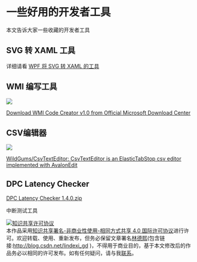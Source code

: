 
# 一些好用的开发者工具

本文告诉大家一些收藏的开发者工具

<!--more-->


<!-- CreateTime:5/23/2020 3:56:20 PM -->

<!-- 不发布 -->

## SVG 转 XAML 工具

详细请看 [WPF 将 SVG 转 XAML 的工具](https://blog.lindexi.com/post/WPF-%E5%B0%86-SVG-%E8%BD%AC-XAML-%E7%9A%84%E5%B7%A5%E5%85%B7.html )

## WMI 编写工具

<!-- ![](image/一些好用的开发者工具/一些好用的开发者工具0.png) -->

![](http://image.acmx.xyz/lindexi%2F20205231558522955.jpg)

[Download WMI Code Creator v1.0 from Official Microsoft Download Center](https://www.microsoft.com/en-us/download/details.aspx?id=8572)

## CSV编辑器

<!-- ![](image/一些好用的开发者工具/一些好用的开发者工具1.png) -->

![](http://image.acmx.xyz/lindexi%2F202124848309939.jpg)

[WildGums/CsvTextEditor: CsvTextEditor is an ElasticTabStop csv editor implemented with AvalonEdit](https://github.com/WildGums/CsvTextEditor )

## DPC Latency Checker

[DPC Latency Checker 1.4.0.zip](https://download.csdn.net/download/lindexi_gd/12438036 )

中断测试工具





<a rel="license" href="http://creativecommons.org/licenses/by-nc-sa/4.0/"><img alt="知识共享许可协议" style="border-width:0" src="https://licensebuttons.net/l/by-nc-sa/4.0/88x31.png" /></a><br />本作品采用<a rel="license" href="http://creativecommons.org/licenses/by-nc-sa/4.0/">知识共享署名-非商业性使用-相同方式共享 4.0 国际许可协议</a>进行许可。欢迎转载、使用、重新发布，但务必保留文章署名[林德熙](http://blog.csdn.net/lindexi_gd)(包含链接:http://blog.csdn.net/lindexi_gd )，不得用于商业目的，基于本文修改后的作品务必以相同的许可发布。如有任何疑问，请与我[联系](mailto:lindexi_gd@163.com)。